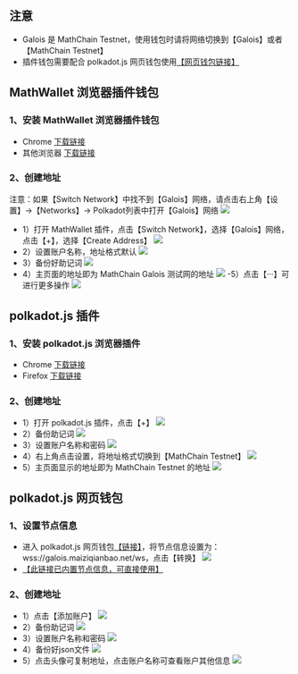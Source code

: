 ## 注意
- Galois 是 MathChain Testnet，使用钱包时请将网络切换到【Galois】或者【MathChain Testnet】
- 插件钱包需要配合 polkadot.js 网页钱包使用[【网页钱包链接】](https://polkadot.js.org/apps/?rpc=wss%3A%2F%2Fgalois.maiziqianbao.net%2Fws#/extrinsics)

## MathWallet 浏览器插件钱包

### 1、安装 MathWallet 浏览器插件钱包

- Chrome [下载链接](https://chrome.google.com/webstore/detail/math-wallet/afbcbjpbpfadlkmhmclhkeeodmamcflc/related?hl=zh-CN)
- 其他浏览器 [下载链接](https://mathwallet.org/zh-cn/)

### 2、创建地址

注意：如果【Switch Network】中找不到【Galois】网络，请点击右上角【设置】->【Networks】-> Polkadot列表中打开【Galois】网络
![](/images/tut_create_account/3_0.png)

- 1）打开 MathWallet 插件，点击【Switch Network】，选择【Galois】网络，点击【+】，选择【Create Address】
![](/images/tut_create_account/3_1.png)
- 2）设置账户名称，地址格式默认
![](/images/tut_create_account/3_2.png)
- 3）备份好助记词
![](/images/tut_create_account/3_3.png)
- 4）主页面的地址即为 MathChain Galois 测试网的地址
![](/images/tut_create_account/3_4.png)
-5）点击【···】可进行更多操作
![](/images/tut_create_account/3_5.png)

## polkadot.js 插件

### 1、安装 polkadot.js 浏览器插件

- Chrome [下载链接](https://chrome.google.com/webstore/detail/polkadot%7Bjs%7D-extension/mopnmbcafieddcagagdcbnhejhlodfdd?hl=en)
- Firefox [下载链接](https://addons.mozilla.org/en-US/firefox/addon/polkadot-js-extension/)

### 2、创建地址

- 1）打开 polkadot.js 插件，点击【+】
![](/images/tut_create_account/1_1.png)
- 2）备份助记词
![](/images/tut_create_account/1_2.png)
- 3）设置账户名称和密码
![](/images/tut_create_account/1_3.png)
- 4）右上角点击设置，将地址格式切换到【MathChain Testnet】
![](/images/tut_create_account/1_4.png)
- 5）主页面显示的地址即为 MathChain Testnet 的地址
![](/images/tut_create_account/1_5.png)

## polkadot.js 网页钱包

### 1、设置节点信息

- 进入 polkadot.js 网页钱包[【链接】](https://polkadot.js.org/apps/#/accounts)，将节点信息设置为：wss://galois.maiziqianbao.net/ws，点击【转换】
![](/images/tut_create_account/2_1.png)
- [【此链接已内置节点信息，可直接使用】](https://polkadot.js.org/apps/?rpc=wss%3A%2F%2Fgalois.maiziqianbao.net%2Fws#/extrinsics)

### 2、创建地址

- 1）点击【添加账户】
![](/images/tut_create_account/2_2.png)
- 2）备份助记词
![](/images/tut_create_account/2_3.png)
- 3）设置账户名称和密码
![](/images/tut_create_account/2_4.png)
- 4）备份好json文件
![](/images/tut_create_account/2_5.png)
- 5）点击头像可复制地址，点击账户名称可查看账户其他信息
![](/images/tut_create_account/2_6.png)